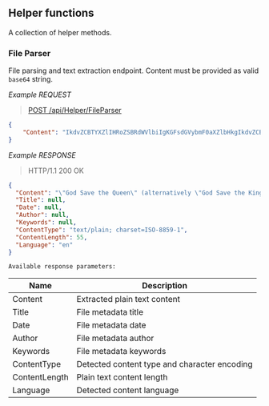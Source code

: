 ﻿## Helper functions

A collection of helper methods.

### File Parser

File parsing and text extraction endpoint. Content must be provided as valid `base64` string.

*Example REQUEST*
> [POST /api/Helper/FileParser](#operation--api-Helper-FileParser-post)
```json
{
    "Content": "IkdvZCBTYXZlIHRoZSBRdWVlbiIgKGFsdGVybmF0aXZlbHkgIkdvZCBTYXZlIHRoZSBLaW5nIg=="
}
```

*Example RESPONSE*
> HTTP/1.1 200 OK
```JSON
{
  "Content": "\"God Save the Queen\" (alternatively \"God Save the King\"\n",
  "Title": null,
  "Date": null,
  "Author": null,
  "Keywords": null,
  "ContentType": "text/plain; charset=ISO-8859-1",
  "ContentLength": 55,
  "Language": "en"
}
```

`Available response parameters:`

Name  | Description
--- | ---
Content | Extracted plain text content
Title | File metadata title
Date  |  File metadata date
Author  | File metadata author
Keywords  | File metadata keywords
ContentType | Detected content type and character encoding
ContentLength | Plain text content length
Language  | Detected content language